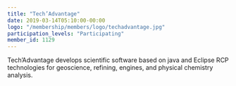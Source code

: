 ```yaml
---
title: "Tech’Advantage"
date: 2019-03-14T05:10:00-00:00
logo: "/membership/members/logo/techadvantage.jpg"
participation_levels: "Participating"
member_id: 1129
---
```


Tech’Advantage develops scientific software based on java and Eclipse RCP technologies for geoscience, refining, engines, and physical chemistry analysis.